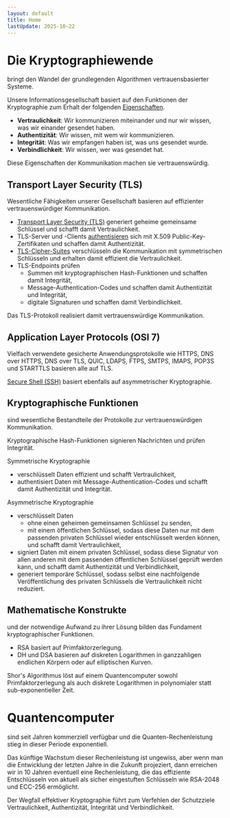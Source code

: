 ```yaml
---
layout: default
title: Home
lastUpdate: 2025-10-22
---
```

# Die Kryptographiewende

bringt den Wandel der grundlegenden Algorithmen vertrauensbasierter Systeme.

Unsere Informationsgesellschaft basiert auf den Funktionen der Kryptographie zum Erhalt der folgenden [Eigenschaften](https://de.wikipedia.org/wiki/Informationssicherheit#Motivation_und_Ziele_der_Informationssicherheit).

- __Vertraulichkeit__: Wir kommunizieren miteinander und nur wir wissen, was wir einander gesendet haben.
- __Authentizität__: Wir wissen, mit wem wir kommunizieren.
- __Integrität__: Was wir empfangen haben ist, was uns gesendet wurde.
- __Verbindlichkeit__: Wir wissen, wer was gesendet hat.

Diese Eigenschaften der Kommunikation machen sie vertrauenswürdig.

## Transport Layer Security (TLS)

Wesentliche Fähigkeiten unserer Gesellschaft basieren auf effizienter vertrauenswürdiger Kommunikation.

- [Transport Layer Security (TLS)](https://datatracker.ietf.org/doc/html/rfc8446#section-1) generiert geheime gemeinsame Schlüssel und schafft damit Vertraulichkeit.
- TLS-Server und -Clients [authentisieren](https://datatracker.ietf.org/doc/html/rfc8446#section-4.2.3) sich mit X.509 Public-Key-Zertifikaten und schaffen damit Authentizität.
- [TLS-Cipher-Suites](https://datatracker.ietf.org/doc/html/rfc8446#section-4.1.2) verschlüsseln die Kommunikation mit symmetrischen Schlüsseln und erhalten damit effizient die Vertraulichkeit.
- TLS-Endpoints prüfen
  - Summen mit kryptographischen Hash-Funktionen und schaffen damit Integrität,
  - Message-Authentication-Codes und schaffen damit Authentizität und Integrität,
  - digitale Signaturen und schaffen damit Verbindlichkeit.

Das TLS-Protokoll realisiert damit vertrauenswürdige Kommunikation.

## Application Layer Protocols (OSI 7)

Vielfach verwendete gesicherte Anwendungsprotokolle wie HTTPS, DNS over HTTPS, DNS over TLS, QUIC, LDAPS, FTPS, SMTPS, IMAPS, POP3S und STARTTLS basieren alle auf TLS.

[Secure Shell (SSH)](https://en.wikipedia.org/wiki/Secure_Shell) basiert ebenfalls auf asymmetrischer Kryptographie.

## Kryptographische Funktionen

sind wesentliche Bestandteile der Protokolle zur vertrauenswürdigen Kommunikation.

Kryptographische Hash-Funktionen signieren Nachrichten und prüfen Integrität.

Symmetrische Kryptographie
- verschlüsselt Daten effizient und schafft Vertraulichkeit,
- authentisiert Daten mit Message-Authentication-Codes und schafft damit Authentizität und Integrität.

Asymmetrische Kryptographie
- verschlüsselt Daten
  - ohne einen geheimen gemeinsamen Schlüssel zu senden,
  - mit einem öffentlichen Schlüssel, sodass diese Daten nur mit dem passenden privaten Schlüssel wieder entschlüsselt werden können, und schafft damit Vertraulichkeit,
- signiert Daten mit einem privaten Schlüssel, sodass diese Signatur von allen anderen mit dem passenden öffentlichen Schlüssel geprüft werden kann, und schafft damit Authentizität und Verbindlichkeit,
- generiert temporäre Schlüssel, sodass selbst eine nachfolgende Veröffentlichung des privaten Schlüssels die Vertraulichkeit nicht reduziert.

## Mathematische Konstrukte

und der notwendige Aufwand zu ihrer Lösung bilden das Fundament kryptographischer Funktionen.

- RSA basiert auf Primfaktorzerlegung.
- DH und DSA basieren auf diskreten Logarithmen in ganzzahligen endlichen Körpern oder auf elliptischen Kurven.

Shor's Algorithmus löst auf einem Quantencomputer sowohl Primfaktorzerlegung als auch diskrete Logarithmen in polynomialer statt sub-exponentieller Zeit.

# Quantencomputer

sind seit Jahren kommerziell verfügbar und die Quanten-Rechenleistung stieg in dieser Periode exponentiell.

Das künftige Wachstum dieser Rechenleistung ist ungewiss, aber wenn man die Entwicklung der letzten Jahre in die Zukunft projeziert, dann erreichen wir in 10 Jahren eventuell eine Rechenleistung, die das effiziente Entschlüsseln von aktuell als sicher eingestuften Schlüsseln wie RSA-2048 und ECC-256 ermöglicht.

Der Wegfall effektiver Kryptographie führt zum Verfehlen der Schutzziele Vertraulichkeit, Authentizität, Integrität und Verbindlichkeit.
